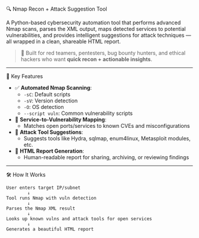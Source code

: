 🔍 Nmap Recon + Attack Suggestion Tool

A Python-based cybersecurity automation tool that performs advanced Nmap scans, parses the XML output, maps detected services to potential vulnerabilities, and provides intelligent suggestions for attack techniques — all wrapped in a clean, shareable HTML report.

> 📌 Built for red teamers, pentesters, bug bounty hunters, and ethical hackers who want **quick recon + actionable insights**.

---

📌 Key Features

- ✅ **Automated Nmap Scanning**:
  - `-sC`: Default scripts
  - `-sV`: Version detection
  - `-O`: OS detection
  - `--script vuln`: Common vulnerability scripts
- 🧠 **Service-to-Vulnerability Mapping**:
  - Matches open ports/services to known CVEs and misconfigurations
- 🧰 **Attack Tool Suggestions**:
  - Suggests tools like Hydra, sqlmap, enum4linux, Metasploit modules, etc.
- 📄 **HTML Report Generation**:
  - Human-readable report for sharing, archiving, or reviewing findings

---

🛠️ How It Works

```text
User enters target IP/subnet
        ↓
Tool runs Nmap with vuln detection
        ↓
Parses the Nmap XML result
        ↓
Looks up known vulns and attack tools for open services
        ↓
Generates a beautiful HTML report
